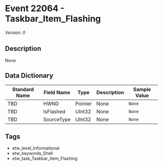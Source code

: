 # Event 22064 - Taskbar_Item_Flashing
###### Version: 0

## Description
None

## Data Dictionary
|Standard Name|Field Name|Type|Description|Sample Value|
|---|---|---|---|---|
|TBD|HWND|Pointer|None|`None`|
|TBD|IsFlashed|UInt32|None|`None`|
|TBD|SourceType|UInt32|None|`None`|

## Tags
* etw_level_Informational
* etw_keywords_Shell
* etw_task_Taskbar_Item_Flashing